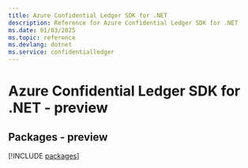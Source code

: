 ```yaml
---
title: Azure Confidential Ledger SDK for .NET
description: Reference for Azure Confidential Ledger SDK for .NET
ms.date: 01/03/2025
ms.topic: reference
ms.devlang: dotnet
ms.service: confidentialledger
---
```

# Azure Confidential Ledger SDK for .NET - preview
## Packages - preview
[!INCLUDE [packages](confidential-ledger-index.md)]